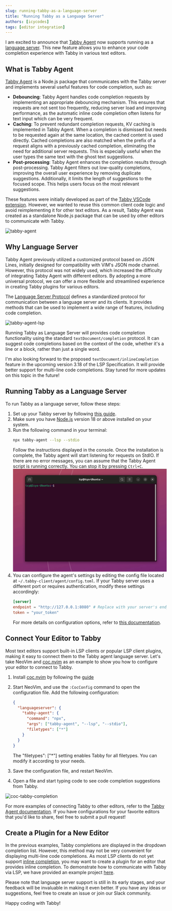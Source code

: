 ```yaml
---
slug: running-tabby-as-a-language-server
title: "Running Tabby as a Language Server"
authors: [icycodes]
tags: [editor integration]
---
```


I am excited to announce that [Tabby Agent](https://github.com/tabbyml/tabby/tree/main/clients/tabby-agent/) now supports running as a [language server](https://microsoft.github.io/language-server-protocol/). This new feature allows you to enhance your code completion experience with Tabby in various text editors.

## What is Tabby Agent

[Tabby Agent](https://github.com/tabbyml/tabby/tree/main/clients/tabby-agent/) is a Node.js package that communicates with the Tabby server and implements several useful features for code completion, such as:

- **Debouncing**: Tabby Agent handles code completion requests by implementing an appropriate debouncing mechanism. This ensures that requests are not sent too frequently, reducing server load and improving performance, as the automatic inline code completion often listens for text input which can be very frequent.
- **Caching**: To prevent redundant completion requests, KV caching is implemented in Tabby Agent. When a completion is dismissed but needs to be requested again at the same location, the cached content is used directly. Cached completions are also matched when the prefix of a request aligns with a previously cached completion, eliminating the need for additional server requests. This is especially useful when the user types the same text with the ghost text suggestions.
- **Post-processing**: Tabby Agent enhances the completion results through post-processing. Tabby Agent filters out low-quality completions, improving the overall user experience by removing duplicate suggestions. Additionally, it limits the length of suggestions to the focused scope. This helps users focus on the most relevant suggestions.

These features were initially developed as part of the [Tabby VSCode extension](https://github.com/tabbyml/tabby/tree/main/clients/vscode/). However, we wanted to reuse this common client code logic and avoid reimplementing it for other text editors. As a result, Tabby Agent was created as a standalone Node.js package that can be used by other editors to communicate with Tabby.

![tabby-agent](./tabby-agent.png)

## Why Language Server

Tabby Agent previously utilized a customized protocol based on JSON Lines, initially designed for compatibility with VIM's JSON mode channel. However, this protocol was not widely used, which increased the difficulty of integrating Tabby Agent with different editors. By adopting a more universal protocol, we can offer a more flexible and streamlined experience in creating Tabby plugins for various editors.

The [Language Server Protocol](https://microsoft.github.io/language-server-protocol/) defines a standardized protocol for communication between a language server and its clients. It provides methods that can be used to implement a wide range of features, including code completion.

![tabby-agent-lsp](./tabby-agent-lsp.png)

Running Tabby as Language Server will provides code completion functionality using the standard `textDocument/completion` protocol. It can suggest code completions based on the context of the code, whether it's a line or a block, rather than just a single word.

I'm also looking forward to the proposed `textDocument/inlineCompletion` feature in the upcoming version 3.18 of the LSP Specification. It will provide better support for multi-line code completions. Stay tuned for more updates on this topic in the future!

## Running Tabby as a Language Server

To run Tabby as a language server, follow these steps:
1. Set up your Tabby server by following  [this guide](https://tabby.tabbyml.com/docs/installation/).
2. Make sure you have [Node.js](https://nodejs.org/) version 18 or above installed on your system.
3. Run the following command in your terminal:
    ```bash
    npx tabby-agent --lsp --stdio
    ```
    Follow the instructions displayed in the console. Once the installation is complete, the Tabby agent will start listening for requests on StdIO. If there are no error messages, you can assume that the Tabby Agent script is running correctly. You can stop it by pressing `Ctrl+C`.
    ![npx-run-tabby-agent](./npx-run-tabby-agent.gif)
4. You can configure the agent's settings by editing the config file located at `~/.tabby-client/agent/config.toml`. If your Tabby server uses a different port or requires authentication, modify these settings accordingly:
    ```toml
    [server]
    endpoint = "http://127.0.0.1:8080" # Replace with your server's endpoint
    token = "your_token"
    ```
    For more details on configuration options, refer to [this documentation](https://tabby.tabbyml.com/docs/extensions/configurations).

## Connect Your Editor to Tabby

Most text editors support built-in LSP clients or popular LSP client plugins, making it easy to connect them to the Tabby agent language server. Let's take NeoVim and [coc.nvim](https://github.com/neoclide/coc.nvim) as an example to show you how to configure your editor to connect to Tabby.

1. Install [coc.nvim](https://github.com/neoclide/coc.nvim) by following the [guide](https://github.com/neoclide/coc.nvim?tab=readme-ov-file#quick-start)
2. Start NeoVim, and use the ``:CocConfig`` command to open the configuration file. Add the following configuration:
    ```json
    {
      "languageserver": {
        "tabby-agent": {
          "command": "npx",
          "args": ["tabby-agent", "--lsp", "--stdio"],
          "filetypes": ["*"]
        }
      }
    }
    ```
    The "filetypes": ["*"] setting enables Tabby for all filetypes. You can modify it according to your needs.

3. Save the configuration file, and restart NeoVim. 
4. Open a file and start typing code to see code completion suggestions from Tabby.

![coc-tabby-completion](coc-tabby-completion.png)

For more examples of connecting Tabby to other editors, refer to the [Tabby Agent documentation](https://github.com/tabbyml/tabby/tree/main/clients/tabby-agent/). If you have configurations for your favorite editors that you'd like to share, feel free to submit a pull request!

## Create a Plugin for a New Editor

In the previous examples, Tabby completions are displayed in the dropdown completion list. However, this method may not be very convenient for displaying multi-line code completions. As most LSP clients do not yet support [inline completion](https://microsoft.github.io/language-server-protocol/specifications/lsp/3.18/specification/#textDocument_inlineCompletion), you may want to create a plugin for an editor that provides inline completion. To demonstrate how to communicate with Tabby via LSP, we have provided an example project [here](https://github.com/tabbyml/tabby/tree/main/clients/example-vscode-lsp).

Please note that language server support is still in its early stages, and your feedback will be invaluable in making it even better. If you have any ideas or suggestions, feel free to create an issue or join our Slack community.

Happy coding with Tabby!
